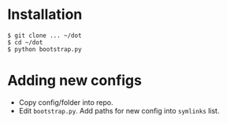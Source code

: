 Installation
============

    $ git clone ... ~/dot
    $ cd ~/dot
    $ python bootstrap.py

Adding new configs
==================

* Copy config/folder into repo.
* Edit `bootstrap.py`. Add paths for new config into `symlinks` list.
